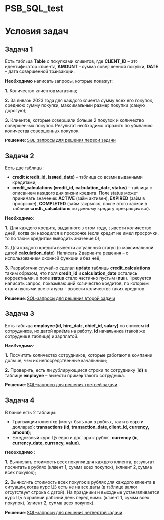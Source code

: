 # PSB_SQL_test

# Условия задач
## Задача 1

Есть таблица **Table** с покупками клиентов, где
**CLIENT_ID** – это идентификатор клиента,
**AMOUNT** – сумма совершенной покупки,
**DATE** – дата совершенной транзакции.

**Необходимо** написать запросы, которые покажут:

**1.** Количество клиентов магазина;

**2.** За январь 2023 года для каждого клиента сумму всех его покупок, среднюю сумму
покупки, максимальный размер покупки (самую дорогую);

**3.** Клиентов, которые совершили больше 2 покупок и количество совершенных покупок.
Результат необходимо отразить по убыванию количества совершенных покупок.

**Решение**:
[SQL-запросы для решения первой задачи](https://github.com/vncvtkv/PSB_SQL_test/blob/dev/scripts/psb_1.sql)

## Задача 2
Есть две таблицы:
* **credit (credit_id, issued_date)** – таблица со всеми выданными кредитами;
* **credit_calculations (credit_id, calculation_date, status)** – таблица с описанием каждого дня жизни кредита. Поле status может принимать значения: **ACTIVE** (займ активен), **EXPIRED** (займ в просрочке), **COMPLETED** (займ закрылся, после этого записи в таблице **credit_calculations** по данному кредиту прекращаются).

**Необходимо**:

**1.** Для каждого кредита, выданного в этом году, вывести количество дней, когда он
находился в просрочке (если кредит не имел просрочки, то по таким кредитам выводить
значение 0);

**2.** Для каждого кредита вывести актуальный статус (с максимальной датой **calculation_date**).
Написать 2 варианта решения – с использованием оконной функции и
без неё;

**3.** Разработчик случайно сделал **update** таблицы **credit_calculations** таким образом, что поля **credit_id** и **calculation_date** остались корректными, а поле **status** стало частично пустым (**null**). Требуется написать запрос, показывающий количество кредитов, по которым стали пустыми все статусы - вывести количество таких кредитов.

**Решение**:
[SQL-запросы для решения второй задачи](https://github.com/vncvtkv/PSB_SQL_test/blob/dev/scripts/psb_2.sql)

## Задача 3
Есть таблица **employee (id, hire_date, chief_id, salary)** со списком **id** сотрудников, их датой приёма на работу, **id** начальника (такой же сотрудник в таблице) и зарплатой.

**Необходимо**:

**1.** Посчитать количество сотрудников, которые работают в компании дольше, чем их
непосредственные начальники;

**2.** Проверить, есть ли дублирующиеся строки по сотруднику **(id)** в таблице **employee** –
вывести пример такого сотрудника.

**Решение**:
[SQL-запросы для решения третьей задачи](https://github.com/vncvtkv/PSB_SQL_test/blob/dev/scripts/psb_3.sql)

## Задача 4

В банке есть 2 таблицы:

* Транзакции клиентов (могут быть как в рублях, так и в евро и долларах):
**transactions (id, transaction_date, client_id, currency, amount)**;
* Ежедневный курс ЦБ евро и доллара к рублю: **currency (id, currency_date, currency, value)**.

**Необходимо** :

**1.** Вычислить стоимость всех покупок для каждого клиента, результат посчитать в рублях (клиент 1, сумма всех покупок), (клиент 2, сумма всех покупок);

**2.** Вычислить стоимость всех покупок в рублях для каждого клиента в ситуации, когда курс ЦБ есть не на все даты (в таблице валют отсутствует строка с датой). На праздники и выходные устанавливается курс ЦБ в крайний рабочий день перед ними.
(клиент 1, сумма всех покупок), (клиент 2, сумма всех покупок).

**Решение**:
[SQL-запросы для решения четвертой задачи](https://github.com/vncvtkv/PSB_SQL_test/blob/dev/scripts/psb_4.sql)